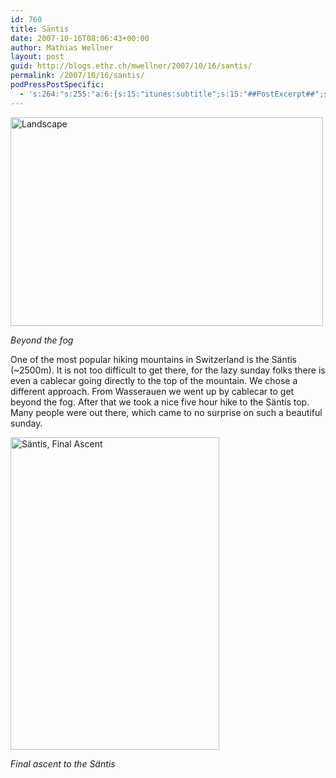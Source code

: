 ```yaml
---
id: 760
title: Säntis
date: 2007-10-16T08:06:43+00:00
author: Mathias Wellner
layout: post
guid: http://blogs.ethz.ch/mwellner/2007/10/16/santis/
permalink: /2007/10/16/santis/
podPressPostSpecific:
  - 's:264:"s:255:"a:6:{s:15:"itunes:subtitle";s:15:"##PostExcerpt##";s:14:"itunes:summary";s:15:"##PostExcerpt##";s:15:"itunes:keywords";s:17:"##WordPressCats##";s:13:"itunes:author";s:10:"##Global##";s:15:"itunes:explicit";s:7:"Default";s:12:"itunes:block";s:7:"Default";}";";'
---
```

[<img width="500" src="http://farm3.static.flickr.com/2206/1571048307_6608e04935.jpg" alt="Landscape" height="334" />](http://www.flickr.com/photos/mwellner/1571048307/ "Photo Sharing")
  
_Beyond the fog_

One of the most popular hiking mountains in Switzerland is the Säntis (~2500m). It is not too difficult to get there, for the lazy sunday folks there is even a cablecar going directly to the top of the mountain. We chose a different approach. From Wasserauen we went up by cablecar to get beyond the fog. After that we took a nice five hour hike to the Säntis top. Many people were out there, which came to no surprise on such a beautiful sunday.

[<img width="334" src="http://farm3.static.flickr.com/2298/1584942762_da1c8454de.jpg" alt="Säntis, Final Ascent" height="500" />](http://www.flickr.com/photos/mwellner/1584942762/ "Photo Sharing")
  
_Final ascent to the Säntis_